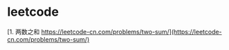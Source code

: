# leetcode
[1. 两数之和 https://leetcode-cn.com/problems/two-sum/](https://leetcode-cn.com/problems/two-sum/)